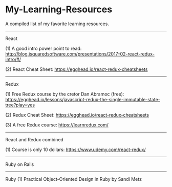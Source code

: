 # My-Learning-Resources
A compiled list of my favorite learning resources.


______________________________________________________________________________________________________________________________
React

(1) A good intro power point to read: http://blog.isquaredsoftware.com/presentations/2017-02-react-redux-intro/#/

(2) React Cheat Sheet: https://egghead.io/react-redux-cheatsheets


______________________________________________________________________________________________________________________________
Redux

(1) Free Redux course by the cretor Dan Abramoc (free): https://egghead.io/lessons/javascript-redux-the-single-immutable-state-tree?play=yes

(2) Redux Cheat Sheet: https://egghead.io/react-redux-cheatsheets

(3) A free Redux course: https://learnredux.com/

______________________________________________________________________________________________________________________________
React and Redux combined

(1) Course is only 10 dollars: https://www.udemy.com/react-redux/


______________________________________________________________________________________________________________________________
Ruby on Rails


______________________________________________________________________________________________________________________________
Ruby
(1) Practical Object-Oriented Design in Ruby by Sandi Metz
